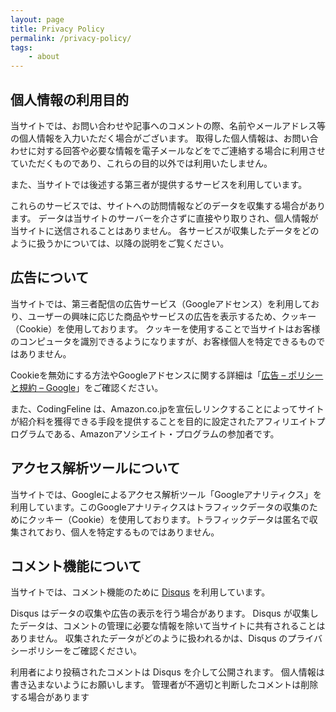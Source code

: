 ```yaml
---
layout: page
title: Privacy Policy
permalink: /privacy-policy/
tags:
    - about
---
```



## 個人情報の利用目的

当サイトでは、お問い合わせや記事へのコメントの際、名前やメールアドレス等の個人情報を入力いただく場合がございます。
取得した個人情報は、お問い合わせに対する回答や必要な情報を電子メールなどをでご連絡する場合に利用させていただくものであり、これらの目的以外では利用いたしません。

また、当サイトでは後述する第三者が提供するサービスを利用しています。

これらのサービスでは、サイトへの訪問情報などのデータを収集する場合があります。 データは当サイトのサーバーを介さずに直接やり取りされ、個人情報が当サイトに送信されることはありません。 各サービスが収集したデータをどのように扱うかについては、以降の説明をご覧ください。


## 広告について

当サイトでは、第三者配信の広告サービス（Googleアドセンス）を利用しており、ユーザーの興味に応じた商品やサービスの広告を表示するため、クッキー（Cookie）を使用しております。
クッキーを使用することで当サイトはお客様のコンピュータを識別できるようになりますが、お客様個人を特定できるものではありません。

Cookieを無効にする方法やGoogleアドセンスに関する詳細は「[広告 – ポリシーと規約 – Google](https://policies.google.com/technologies/ads?gl=jp)」をご確認ください。

また、CodingFeline は、Amazon.co.jpを宣伝しリンクすることによってサイトが紹介料を獲得できる手段を提供することを目的に設定されたアフィリエイトプログラムである、Amazonアソシエイト・プログラムの参加者です。

## アクセス解析ツールについて

当サイトでは、Googleによるアクセス解析ツール「Googleアナリティクス」を利用しています。このGoogleアナリティクスはトラフィックデータの収集のためにクッキー（Cookie）を使用しております。トラフィックデータは匿名で収集されており、個人を特定するものではありません。

## コメント機能について
当サイトでは、コメント機能のために [Disqus](https://disqus.com/) を利用しています。

Disqus はデータの収集や広告の表示を行う場合があります。 Disqus が収集したデータは、コメントの管理に必要な情報を除いて当サイトに共有されることはありません。 収集されたデータがどのように扱われるかは、Disqus のプライバシーポリシーをご確認ください。

利用者により投稿されたコメントは Disqus を介して公開されます。 個人情報は書き込まないようにお願いします。 管理者が不適切と判断したコメントは削除する場合があります
